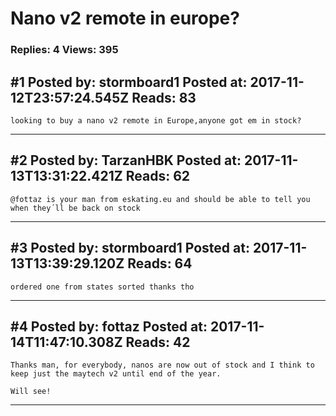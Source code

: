 # Nano v2 remote in europe?

### Replies: 4 Views: 395

## \#1 Posted by: stormboard1 Posted at: 2017-11-12T23:57:24.545Z Reads: 83

```
looking to buy a nano v2 remote in Europe,anyone got em in stock?
```

---
## \#2 Posted by: TarzanHBK Posted at: 2017-11-13T13:31:22.421Z Reads: 62

```
@fottaz is your man from eskating.eu and should be able to tell you when they´ll be back on stock
```

---
## \#3 Posted by: stormboard1 Posted at: 2017-11-13T13:39:29.120Z Reads: 64

```
ordered one from states sorted thanks tho
```

---
## \#4 Posted by: fottaz Posted at: 2017-11-14T11:47:10.308Z Reads: 42

```
Thanks man, for everybody, nanos are now out of stock and I think to keep just the maytech v2 until end of the year. 

Will see!
```

---
